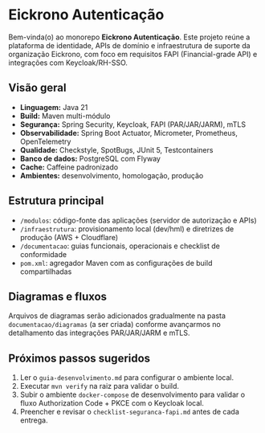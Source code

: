 # Eickrono Autenticação

Bem-vinda(o) ao monorepo **Eickrono Autenticação**. Este projeto reúne a plataforma de identidade, APIs de domínio e infraestrutura de suporte da organização Eickrono, com foco em requisitos FAPI (Financial-grade API) e integrações com Keycloak/RH-SSO.

## Visão geral

- **Linguagem:** Java 21  
- **Build:** Maven multi-módulo  
- **Segurança:** Spring Security, Keycloak, FAPI (PAR/JAR/JARM), mTLS  
- **Observabilidade:** Spring Boot Actuator, Micrometer, Prometheus, OpenTelemetry  
- **Qualidade:** Checkstyle, SpotBugs, JUnit 5, Testcontainers  
- **Banco de dados:** PostgreSQL com Flyway  
- **Cache:** Caffeine padronizado  
- **Ambientes:** desenvolvimento, homologação, produção

## Estrutura principal

- `/modulos`: código-fonte das aplicações (servidor de autorização e APIs)  
- `/infraestrutura`: provisionamento local (dev/hml) e diretrizes de produção (AWS + Cloudflare)  
- `/documentacao`: guias funcionais, operacionais e checklist de conformidade  
- `pom.xml`: agregador Maven com as configurações de build compartilhadas

## Diagramas e fluxos

Arquivos de diagramas serão adicionados gradualmente na pasta `documentacao/diagramas` (a ser criada) conforme avançarmos no detalhamento das integrações PAR/JAR/JARM e mTLS.

## Próximos passos sugeridos

1. Ler o `guia-desenvolvimento.md` para configurar o ambiente local.  
2. Executar `mvn verify` na raiz para validar o build.  
3. Subir o ambiente `docker-compose` de desenvolvimento para validar o fluxo Authorization Code + PKCE com o Keycloak local.  
4. Preencher e revisar o `checklist-seguranca-fapi.md` antes de cada entrega.
